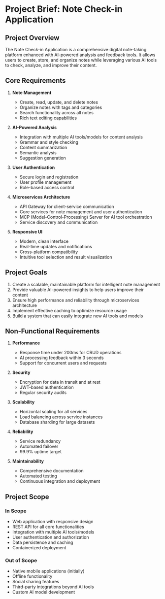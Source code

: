 # Project Brief: Note Check-in Application

## Project Overview
The Note Check-in Application is a comprehensive digital note-taking platform enhanced with AI-powered analysis and feedback tools. It allows users to create, store, and organize notes while leveraging various AI tools to check, analyze, and improve their content.

## Core Requirements

1. **Note Management**
   - Create, read, update, and delete notes
   - Organize notes with tags and categories
   - Search functionality across all notes
   - Rich text editing capabilities

2. **AI-Powered Analysis**
   - Integration with multiple AI tools/models for content analysis
   - Grammar and style checking
   - Content summarization
   - Semantic analysis
   - Suggestion generation

3. **User Authentication**
   - Secure login and registration
   - User profile management
   - Role-based access control

4. **Microservices Architecture**
   - API Gateway for client-service communication
   - Core services for note management and user authentication
   - MCP (Model-Control-Processing) Server for AI tool orchestration
   - Service discovery and communication

5. **Responsive UI**
   - Modern, clean interface
   - Real-time updates and notifications
   - Cross-platform compatibility
   - Intuitive tool selection and result visualization

## Project Goals
1. Create a scalable, maintainable platform for intelligent note management
2. Provide valuable AI-powered insights to help users improve their content
3. Ensure high performance and reliability through microservices architecture
4. Implement effective caching to optimize resource usage
5. Build a system that can easily integrate new AI tools and models

## Non-Functional Requirements

1. **Performance**
   - Response time under 200ms for CRUD operations
   - AI processing feedback within 3 seconds
   - Support for concurrent users and requests

2. **Security**
   - Encryption for data in transit and at rest
   - JWT-based authentication
   - Regular security audits

3. **Scalability**
   - Horizontal scaling for all services
   - Load balancing across service instances
   - Database sharding for large datasets

4. **Reliability**
   - Service redundancy
   - Automated failover
   - 99.9% uptime target

5. **Maintainability**
   - Comprehensive documentation
   - Automated testing
   - Continuous integration and deployment

## Project Scope

### In Scope
- Web application with responsive design
- REST API for all core functionalities
- Integration with multiple AI tools/models
- User authentication and authorization
- Data persistence and caching
- Containerized deployment

### Out of Scope
- Native mobile applications (initially)
- Offline functionality
- Social sharing features
- Third-party integrations beyond AI tools
- Custom AI model development
